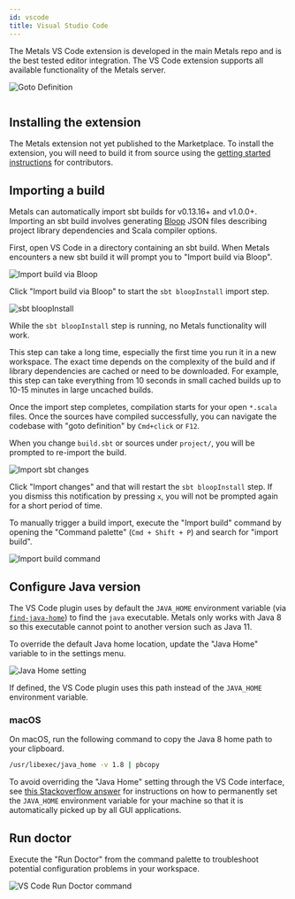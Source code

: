 ```yaml
---
id: vscode
title: Visual Studio Code
---
```


The Metals VS Code extension is developed in the main Metals repo and is the
best tested editor integration. The VS Code extension supports all available
functionality of the Metals server.

![Goto Definition](https://user-images.githubusercontent.com/1408093/48776422-1f764f00-ecd0-11e8-96d1-170f2354d50e.gif)

```scala mdoc:requirements

```

## Installing the extension

The Metals extension not yet published to the Marketplace. To install the
extension, you will need to build it from source using the
[getting started instructions](../contributors/getting-started.html) for
contributors.

## Importing a build

Metals can automatically import sbt builds for v0.13.16+ and v1.0.0+. Importing
an sbt build involves generating [Bloop](https://scalacenter.github.io/bloop/)
JSON files describing project library dependencies and Scala compiler options.

First, open VS Code in a directory containing an sbt build. When Metals
encounters a new sbt build it will prompt you to "Import build via Bloop".

![Import build via Bloop](assets/import-via-bloop.png)

Click "Import build via Bloop" to start the `sbt bloopInstall` import step.

![sbt bloopInstall](assets/sbt-bloopinstall.png)

While the `sbt bloopInstall` step is running, no Metals functionality will work.

This step can take a long time, especially the first time you run it in a new
workspace. The exact time depends on the complexity of the build and if library
dependencies are cached or need to be downloaded. For example, this step can
take everything from 10 seconds in small cached builds up to 10-15 minutes in
large uncached builds.

Once the import step completes, compilation starts for your open `*.scala`
files. Once the sources have compiled successfully, you can navigate the
codebase with "goto definition" by `Cmd+click` or `F12`.

When you change `build.sbt` or sources under `project/`, you will be prompted to
re-import the build.

![Import sbt changes](assets/sbt-import-changes.png)

Click "Import changes" and that will restart the `sbt bloopInstall` step. If you
dismiss this notification by pressing `x`, you will not be prompted again for a
short period of time.

To manually trigger a build import, execute the "Import build" command by
opening the "Command palette" (`Cmd + Shift + P`) and search for "import build".

![Import build command](assets/vscode-import-build.png)

## Configure Java version

The VS Code plugin uses by default the `JAVA_HOME` environment variable (via
[`find-java-home`](https://www.npmjs.com/package/find-java-home)) to find the
`java` executable. Metals only works with Java 8 so this executable cannot point
to another version such as Java 11.

To override the default Java home location, update the "Java Home" variable to
in the settings menu.

![Java Home setting](assets/vscode-java-home.png)

If defined, the VS Code plugin uses this path instead of the `JAVA_HOME`
environment variable.

### macOS

On macOS, run the following command to copy the Java 8 home path to your
clipboard.

```sh
/usr/libexec/java_home -v 1.8 | pbcopy
```

To avoid overriding the "Java Home" setting through the VS Code interface, see
[this Stackoverflow answer](https://stackoverflow.com/questions/135688/setting-environment-variables-on-os-x)
for instructions on how to permanently set the `JAVA_HOME` environment variable
for your machine so that it is automatically picked up by all GUI applications.

## Run doctor

Execute the "Run Doctor" from the command palette to troubleshoot potential
configuration problems in your workspace.

![VS Code Run Doctor command](assets/vscode-run-doctor.png)
